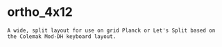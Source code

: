 # ortho_4x12

    A wide, split layout for use on grid Planck or Let's Split based on the Colemak Mod-DH keyboard layout.
